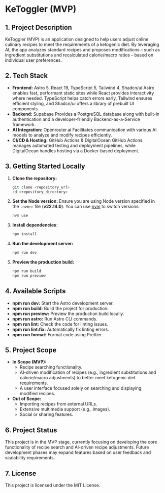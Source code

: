 # KeToggler (MVP)

## 1. Project Description
KeToggler (MVP) is an application designed to help users adjust online culinary recipes to meet the requirements of a ketogenic diet. By leveraging AI, the app analyzes standard recipes and proposes modifications – such as ingredient substitutions and recalculated calorie/macro ratios – based on individual user preferences.

## 2. Tech Stack
- **Frontend:** Astro 5, React 19, TypeScript 5, Tailwind 4, Shadcn/ui
  Astro enables fast, performant static sites while React provides interactivity where needed. TypeScript helps catch errors early, Tailwind ensures efficient styling, and Shadcn/ui offers a library of prebuilt UI components.
- **Backend:** Supabase
  Provides a PostgreSQL database along with built-in authentication and a developer-friendly Backend-as-a-Service framework.
- **AI Integration:** Openrouter.ai
  Facilitates communication with various AI models to analyze and modify recipes efficiently.
- **CI/CD & Hosting:** GitHub Actions & DigitalOcean
  GitHub Actions manages automated testing and deployment pipelines, while DigitalOcean handles hosting via a Docker-based deployment.

## 3. Getting Started Locally
1. **Clone the repository:**
   ```bash
   git clone <repository_url>
   cd <repository_directory>
   ```
2. **Set the Node version:**
   Ensure you are using Node version specified in the `.nvmrc` file (**v22.14.0**). You can use [nvm](https://github.com/nvm-sh/nvm) to switch versions:
   ```bash
   nvm use
   ```
3. **Install dependencies:**
   ```bash
   npm install
   ```
4. **Run the development server:**
   ```bash
   npm run dev
   ```
5. **Preview the production build:**
   ```bash
   npm run build
   npm run preview
   ```

## 4. Available Scripts
- **npm run dev:** Start the Astro development server.
- **npm run build:** Build the project for production.
- **npm run preview:** Preview the production build locally.
- **npm run astro:** Run Astro CLI commands.
- **npm run lint:** Check the code for linting issues.
- **npm run lint:fix:** Automatically fix linting errors.
- **npm run format:** Format code using Prettier.

## 5. Project Scope
- **In Scope (MVP):**
  - Recipe searching functionality.
  - AI-driven modification of recipes (e.g., ingredient substitutions and calorie/macro adjustments) to better meet ketogenic diet requirements.
  - A user interface focused solely on searching and displaying modified recipes.
- **Out of Scope:**
  - Importing recipes from external URLs.
  - Extensive multimedia support (e.g., images).
  - Social or sharing features.

## 6. Project Status
This project is in the MVP stage, currently focusing on developing the core functionality of recipe search and AI-driven recipe adjustments. Future development phases may expand features based on user feedback and scalability requirements.

## 7. License
This project is licensed under the MIT License.